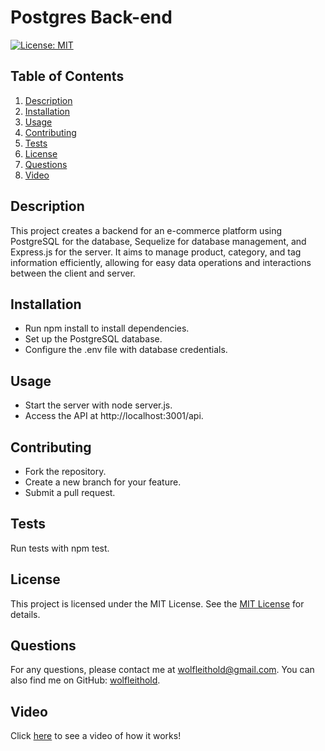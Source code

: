 # Postgres Back-end

[![License: MIT](https://img.shields.io/badge/License-MIT-yellow.svg)](https://opensource.org/licenses/MIT)

## Table of Contents

1. [Description](#description)
2. [Installation](#installation)
3. [Usage](#usage)
4. [Contributing](#contributing)
5. [Tests](#tests)
6. [License](#license)
7. [Questions](#questions)
8. [Video](#video)

## Description

This project creates a backend for an e-commerce platform using PostgreSQL for the database, Sequelize for database management, and Express.js for the server. It aims to manage product, category, and tag information efficiently, allowing for easy data operations and interactions between the client and server.

## Installation

- Run npm install to install dependencies.
- Set up the PostgreSQL database.
- Configure the .env file with database credentials.

## Usage

- Start the server with node server.js.
- Access the API at http://localhost:3001/api.

## Contributing

- Fork the repository.
- Create a new branch for your feature.
- Submit a pull request.

## Tests

Run tests with npm test.

## License

This project is licensed under the MIT License. See the [MIT License](https://opensource.org/licenses/MIT) for details.

## Questions

For any questions, please contact me at [wolfleithold@gmail.com](mailto:wolfleithold@gmail.com).
You can also find me on GitHub: [wolfleithold](https://github.com/wolfleithold).

## Video

Click [here](https://drive.google.com/file/d/1mn8A7eASU1elY9YKK0DrgaHL1xDPMoj5/view) to see a video of how it works!
